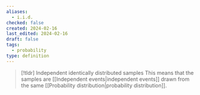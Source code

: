 ```yaml
---
aliases:
  - i.i.d.
checked: false
created: 2024-02-16
last_edited: 2024-02-16
draft: false
tags:
  - probability
type: definition
---
```

>[!tldr] Independent identically distributed samples
>This means that the samples are [[Independent events|independent events]] drawn from the same [[Probability distribution|probability distribution]]. 
